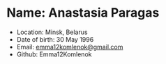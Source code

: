 # Name: 			Anastasia Paragas
* Location: Minsk, Belarus
* Date of birth: 		30 May 1996
* Email: 			emma12komlenok@gmail.com
* Github: Emma12Komlenok
